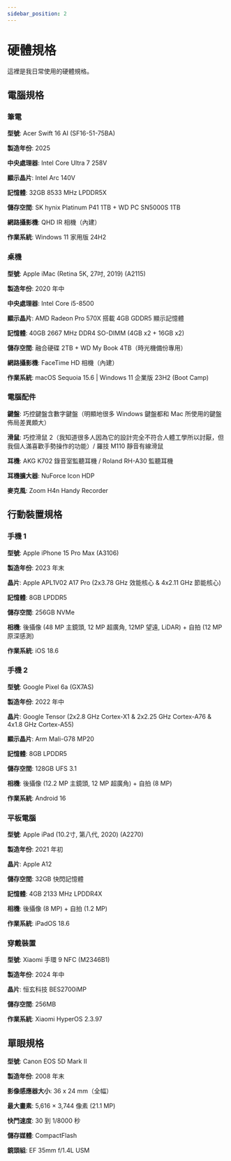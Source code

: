 ```yaml
---
sidebar_position: 2
---
```


# 硬體規格

這裡是我日常使用的硬體規格。

## 電腦規格

### 筆電

**型號**: Acer Swift 16 AI (SF16-51-75BA)

**製造年份**: 2025

**中央處理器**: Intel Core Ultra 7 258V

**顯示晶片**: Intel Arc 140V

**記憶體**: 32GB 8533 MHz LPDDR5X

**儲存空間**: SK hynix Platinum P41 1TB + WD PC SN5000S 1TB

**網路攝影機**: QHD IR 相機（內建）

**作業系統**: Windows 11 家用版 24H2

### 桌機

**型號**: Apple iMac (Retina 5K, 27吋, 2019) (A2115)

**製造年份**: 2020 年中

**中央處理器**: Intel Core i5-8500

**顯示晶片**: AMD Radeon Pro 570X 搭載 4GB GDDR5 顯示記憶體

**記憶體**: 40GB 2667 MHz DDR4 SO-DIMM (4GB x2 + 16GB x2)

**儲存空間**: 融合硬碟 2TB + WD My Book 4TB（時光機備份專用）

**網路攝影機**: FaceTime HD 相機（內建）

**作業系統**: macOS Sequoia 15.6 | Windows 11 企業版 23H2 (Boot Camp)

### 電腦配件

**鍵盤**: 巧控鍵盤含數字鍵盤（明顯地很多 Windows 鍵盤都和 Mac 所使用的鍵盤佈局差異頗大）

**滑鼠**: 巧控滑鼠 2（我知道很多人因為它的設計完全不符合人體工學所以討厭，但我個人滿喜歡手勢操作的功能）/ 羅技 M110 靜音有線滑鼠

**耳機**: AKG K702 錄音室監聽耳機 / Roland RH-A30 監聽耳機

**耳機擴大器**: NuForce Icon HDP

**麥克風**: Zoom H4n Handy Recorder

## 行動裝置規格

### 手機 1

**型號**: Apple iPhone 15 Pro Max (A3106)

**製造年份**: 2023 年末

**晶片**: Apple APL1V02 A17 Pro (2x3.78 GHz 效能核心 & 4x2.11 GHz 節能核心)

**記憶體**: 8GB LPDDR5

**儲存空間**: 256GB NVMe

**相機**: 後攝像 (48 MP 主鏡頭, 12 MP 超廣角, 12MP 望遠, LiDAR) + 自拍 (12 MP 原深感測)

**作業系統**: iOS 18.6

### 手機 2

**型號**: Google Pixel 6a (GX7AS)

**製造年份**: 2022 年中

**晶片**: Google Tensor (2x2.8 GHz Cortex-X1 & 2x2.25 GHz Cortex-A76 & 4x1.8 GHz Cortex-A55)

**顯示晶片**: Arm Mali-G78 MP20

**記憶體**: 8GB LPDDR5

**儲存空間**: 128GB UFS 3.1

**相機**: 後攝像 (12.2 MP 主鏡頭, 12 MP 超廣角) + 自拍 (8 MP)

**作業系統**: Android 16

### 平板電腦

**型號**: Apple iPad (10.2寸, 第八代, 2020) (A2270)

**製造年份**: 2021 年初

**晶片**: Apple A12

**儲存空間**: 32GB 快閃記憶體

**記憶體**: 4GB 2133 MHz LPDDR4X

**相機**: 後攝像 (8 MP) + 自拍 (1.2 MP)

**作業系統**: iPadOS 18.6

### 穿戴裝置

**型號**: Xiaomi 手環 9 NFC (M2346B1)

**製造年份**: 2024 年中

**晶片**: 恒玄科技 BES2700iMP

**儲存空間**: 256MB

**作業系統**: Xiaomi HyperOS 2.3.97

## 單眼規格

**型號**: Canon EOS 5D Mark II

**製造年份**: 2008 年末

**影像感應器大小**: 36 x 24 mm（全幅）

**最大畫素**: 5,616 × 3,744 像素 (21.1 MP)

**快門速度**: 30 到 1/8000 秒

**儲存媒體**: CompactFlash

**鏡頭組**: EF 35mm f/1.4L USM
